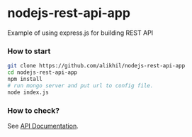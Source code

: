 # nodejs-rest-api-app
Example of using express.js for building REST API

### How to start
```sh
git clone https://github.com/alikhil/nodejs-rest-api-app
cd nodejs-rest-api-app
npm install
# run mongo server and put url to config file.
node index.js
```

### How to check?

See [API Documentation](https://alikhil.github.io/nodejs-rest-api-app/).
